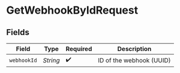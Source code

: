 # GetWebhookByIdRequest


## Fields

| Field                    | Type                     | Required                 | Description              |
| ------------------------ | ------------------------ | ------------------------ | ------------------------ |
| `webhookId`              | *String*                 | :heavy_check_mark:       | ID of the webhook (UUID) |